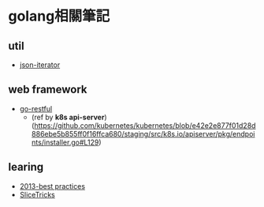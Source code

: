 # golang相關筆記

## util

- [json-iterator](https://github.com/json-iterator/go)

## web framework
- [go-restful](https://github.com/emicklei/go-restful)
  - (ref by **k8s api-server**) (https://github.com/kubernetes/kubernetes/blob/e42e2e877f01d28d886ebe5b855ff0f16ffca680/staging/src/k8s.io/apiserver/pkg/endpoints/installer.go#L129)


## learing
- [2013-best practices](https://talks.golang.org/2013/bestpractices.slide#1)
- [SliceTricks](https://github.com/golang/go/wiki/SliceTricks)

